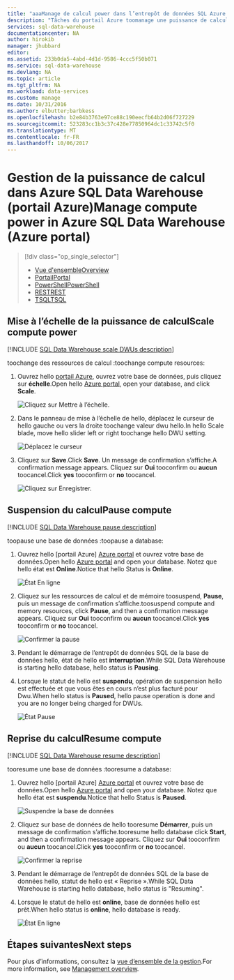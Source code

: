 ```yaml
---
title: "aaaManage de calcul power dans l’entrepôt de données SQL Azure (portail Azure) | Documents Microsoft"
description: "Tâches du portail Azure toomanage une puissance de calcul. Mettez à l’échelle les ressources de calcul en ajustant les unités DWU. Ou bien, suspendre et reprendre des coûts toosave des ressources de calcul."
services: sql-data-warehouse
documentationcenter: NA
author: hirokib
manager: jhubbard
editor: 
ms.assetid: 233b0da5-4abd-4d1d-9586-4ccc5f50b071
ms.service: sql-data-warehouse
ms.devlang: NA
ms.topic: article
ms.tgt_pltfrm: NA
ms.workload: data-services
ms.custom: manage
ms.date: 10/31/2016
ms.author: elbutter;barbkess
ms.openlocfilehash: b2e84b3763e97ce88c190eecfb64b2d06f727229
ms.sourcegitcommit: 523283cc1b3c37c428e77850964dc1c33742c5f0
ms.translationtype: MT
ms.contentlocale: fr-FR
ms.lasthandoff: 10/06/2017
---
```

# <a name="manage-compute-power-in-azure-sql-data-warehouse-azure-portal"></a><span data-ttu-id="dfb37-105">Gestion de la puissance de calcul dans Azure SQL Data Warehouse (portail Azure)</span><span class="sxs-lookup"><span data-stu-id="dfb37-105">Manage compute power in Azure SQL Data Warehouse (Azure portal)</span></span>
> [!div class="op_single_selector"]
> * [<span data-ttu-id="dfb37-106">Vue d'ensemble</span><span class="sxs-lookup"><span data-stu-id="dfb37-106">Overview</span></span>](sql-data-warehouse-manage-compute-overview.md)
> * [<span data-ttu-id="dfb37-107">Portail</span><span class="sxs-lookup"><span data-stu-id="dfb37-107">Portal</span></span>](sql-data-warehouse-manage-compute-portal.md)
> * [<span data-ttu-id="dfb37-108">PowerShell</span><span class="sxs-lookup"><span data-stu-id="dfb37-108">PowerShell</span></span>](sql-data-warehouse-manage-compute-powershell.md)
> * [<span data-ttu-id="dfb37-109">REST</span><span class="sxs-lookup"><span data-stu-id="dfb37-109">REST</span></span>](sql-data-warehouse-manage-compute-rest-api.md)
> * [<span data-ttu-id="dfb37-110">TSQL</span><span class="sxs-lookup"><span data-stu-id="dfb37-110">TSQL</span></span>](sql-data-warehouse-manage-compute-tsql.md)
>
>


## <a name="scale-compute-power"></a><span data-ttu-id="dfb37-111">Mise à l’échelle de la puissance de calcul</span><span class="sxs-lookup"><span data-stu-id="dfb37-111">Scale compute power</span></span>
[!INCLUDE [SQL Data Warehouse scale DWUs description](../../includes/sql-data-warehouse-scale-dwus-description.md)]

<span data-ttu-id="dfb37-112">toochange des ressources de calcul :</span><span class="sxs-lookup"><span data-stu-id="dfb37-112">toochange compute resources:</span></span>

1. <span data-ttu-id="dfb37-113">Ouvrez hello [portail Azure][Azure portal], ouvrez votre base de données, puis cliquez sur **échelle**.</span><span class="sxs-lookup"><span data-stu-id="dfb37-113">Open hello [Azure portal][Azure portal], open your database, and click **Scale**.</span></span>

    ![Cliquez sur Mettre à l’échelle.][1]
2. <span data-ttu-id="dfb37-115">Dans le panneau de mise à l’échelle de hello, déplacez le curseur de hello gauche ou vers la droite toochange valeur dwu hello.</span><span class="sxs-lookup"><span data-stu-id="dfb37-115">In hello Scale blade, move hello slider left or right toochange hello DWU setting.</span></span>

    ![Déplacez le curseur][2]
3. <span data-ttu-id="dfb37-117">Cliquez sur **Save**.</span><span class="sxs-lookup"><span data-stu-id="dfb37-117">Click **Save**.</span></span> <span data-ttu-id="dfb37-118">Un message de confirmation s’affiche.</span><span class="sxs-lookup"><span data-stu-id="dfb37-118">A confirmation message appears.</span></span> <span data-ttu-id="dfb37-119">Cliquez sur **Oui** tooconfirm ou **aucun** toocancel.</span><span class="sxs-lookup"><span data-stu-id="dfb37-119">Click **yes** tooconfirm or **no** toocancel.</span></span>

    ![Cliquez sur Enregistrer.][3]

<a name="pause-compute-bk"></a>

## <a name="pause-compute"></a><span data-ttu-id="dfb37-121">Suspension du calcul</span><span class="sxs-lookup"><span data-stu-id="dfb37-121">Pause compute</span></span>
[!INCLUDE [SQL Data Warehouse pause description](../../includes/sql-data-warehouse-pause-description.md)]

<span data-ttu-id="dfb37-122">toopause une base de données :</span><span class="sxs-lookup"><span data-stu-id="dfb37-122">toopause a database:</span></span>

1. <span data-ttu-id="dfb37-123">Ouvrez hello [portail Azure] [ Azure portal] et ouvrez votre base de données.</span><span class="sxs-lookup"><span data-stu-id="dfb37-123">Open hello [Azure portal][Azure portal] and open your database.</span></span> <span data-ttu-id="dfb37-124">Notez que hello état est **Online**.</span><span class="sxs-lookup"><span data-stu-id="dfb37-124">Notice that hello Status is **Online**.</span></span>

    ![État En ligne][6]
2. <span data-ttu-id="dfb37-126">Cliquez sur les ressources de calcul et de mémoire toosuspend, **Pause**, puis un message de confirmation s’affiche.</span><span class="sxs-lookup"><span data-stu-id="dfb37-126">toosuspend compute and memory resources, click **Pause**, and then a confirmation message appears.</span></span> <span data-ttu-id="dfb37-127">Cliquez sur **Oui** tooconfirm ou **aucun** toocancel.</span><span class="sxs-lookup"><span data-stu-id="dfb37-127">Click **yes** tooconfirm or **no** toocancel.</span></span>

    ![Confirmer la pause][7]
3. <span data-ttu-id="dfb37-129">Pendant le démarrage de l’entrepôt de données SQL de la base de données hello, état de hello est **interruption**.</span><span class="sxs-lookup"><span data-stu-id="dfb37-129">While SQL Data Warehouse is starting hello database, hello status is **Pausing**.</span></span>
4. <span data-ttu-id="dfb37-130">Lorsque le statut de hello est **suspendu**, opération de suspension hello est effectuée et que vous êtes en cours n’est plus facturé pour Dwu.</span><span class="sxs-lookup"><span data-stu-id="dfb37-130">When hello status is **Paused**, hello pause operation is done and you are no longer being charged for DWUs.</span></span>

    ![État Pause][4]

<a name="resume-compute-bk"></a>

## <a name="resume-compute"></a><span data-ttu-id="dfb37-132">Reprise du calcul</span><span class="sxs-lookup"><span data-stu-id="dfb37-132">Resume compute</span></span>
[!INCLUDE [SQL Data Warehouse resume description](../../includes/sql-data-warehouse-resume-description.md)]

<span data-ttu-id="dfb37-133">tooresume une base de données :</span><span class="sxs-lookup"><span data-stu-id="dfb37-133">tooresume a database:</span></span>

1. <span data-ttu-id="dfb37-134">Ouvrez hello [portail Azure] [ Azure portal] et ouvrez votre base de données.</span><span class="sxs-lookup"><span data-stu-id="dfb37-134">Open hello [Azure portal][Azure portal] and open your database.</span></span> <span data-ttu-id="dfb37-135">Notez que hello état est **suspendu**.</span><span class="sxs-lookup"><span data-stu-id="dfb37-135">Notice that hello Status is **Paused**.</span></span>

    ![Suspendre la base de données][4]
2. <span data-ttu-id="dfb37-137">Cliquez sur base de données de hello tooresume **Démarrer**, puis un message de confirmation s’affiche.</span><span class="sxs-lookup"><span data-stu-id="dfb37-137">tooresume hello database click **Start**, and then a confirmation message appears.</span></span> <span data-ttu-id="dfb37-138">Cliquez sur **Oui** tooconfirm ou **aucun** toocancel.</span><span class="sxs-lookup"><span data-stu-id="dfb37-138">Click **yes** tooconfirm or **no** toocancel.</span></span>

    ![Confirmer la reprise][5]
3. <span data-ttu-id="dfb37-140">Pendant le démarrage de l’entrepôt de données SQL de la base de données hello, statut de hello est « Reprise ».</span><span class="sxs-lookup"><span data-stu-id="dfb37-140">While SQL Data Warehouse is starting hello database, hello status is "Resuming".</span></span>
4. <span data-ttu-id="dfb37-141">Lorsque le statut de hello est **online**, base de données hello est prêt.</span><span class="sxs-lookup"><span data-stu-id="dfb37-141">When hello status is **online**, hello database is ready.</span></span>

    ![État En ligne][6]

<a name="next-steps-bk"></a>

## <a name="next-steps"></a><span data-ttu-id="dfb37-143">Étapes suivantes</span><span class="sxs-lookup"><span data-stu-id="dfb37-143">Next steps</span></span>
<span data-ttu-id="dfb37-144">Pour plus d’informations, consultez la [vue d’ensemble de la gestion][Management overview].</span><span class="sxs-lookup"><span data-stu-id="dfb37-144">For more information, see [Management overview][Management overview].</span></span>

<!--Image references-->
[1]: ./media/sql-data-warehouse-manage-compute-portal/click-scale.png
[2]: ./media/sql-data-warehouse-manage-compute-portal/move-slider.png
[3]: ./media/sql-data-warehouse-manage-compute-portal/click-save.png
[4]: ./media/sql-data-warehouse-manage-compute-portal/resume-database.png
[5]: ./media/sql-data-warehouse-manage-compute-portal/resume-confirm.png
[6]: ./media/sql-data-warehouse-manage-compute-portal/pause-database.png
[7]: ./media/sql-data-warehouse-manage-compute-portal/pause-confirm.png

<!--Article references-->
[Management overview]: ./sql-data-warehouse-overview-manage.md
[Manage compute overview]: ./sql-data-warehouse-manage-compute-overview.md

<!--MSDN references-->


<!--Other Web references-->

[Azure portal]: http://portal.azure.com/
